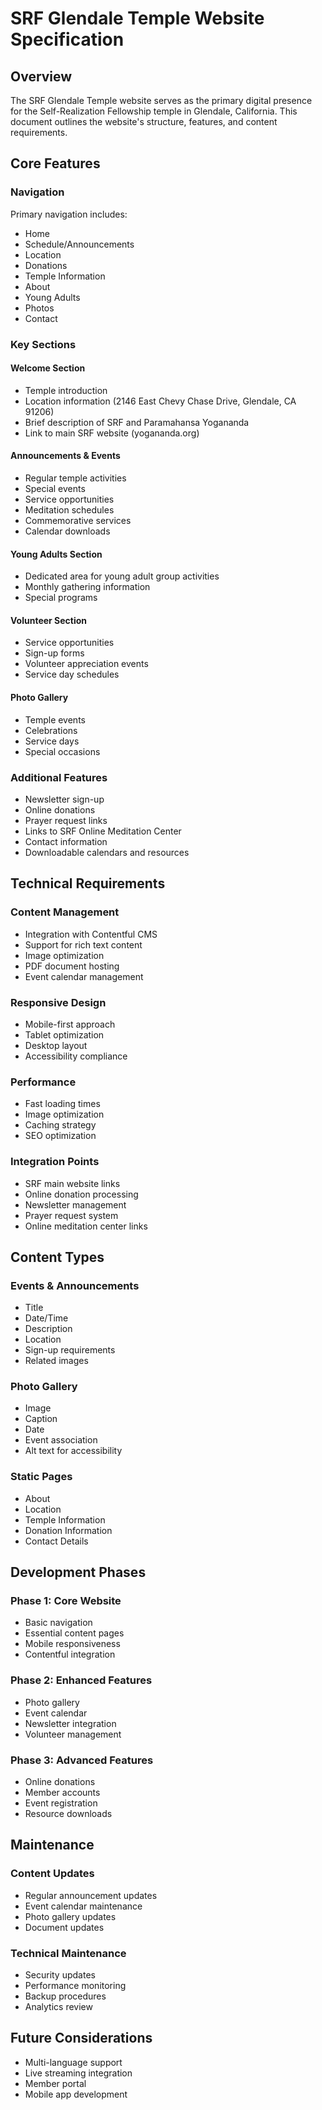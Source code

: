 # SRF Glendale Temple Website Specification

## Overview
The SRF Glendale Temple website serves as the primary digital presence for the Self-Realization Fellowship temple in Glendale, California. This document outlines the website's structure, features, and content requirements.

## Core Features

### Navigation
Primary navigation includes:
- Home
- Schedule/Announcements
- Location
- Donations
- Temple Information
- About
- Young Adults
- Photos
- Contact

### Key Sections

#### Welcome Section
- Temple introduction
- Location information (2146 East Chevy Chase Drive, Glendale, CA 91206)
- Brief description of SRF and Paramahansa Yogananda
- Link to main SRF website (yogananda.org)

#### Announcements & Events
- Regular temple activities
- Special events
- Service opportunities
- Meditation schedules
- Commemorative services
- Calendar downloads

#### Young Adults Section
- Dedicated area for young adult group activities
- Monthly gathering information
- Special programs

#### Volunteer Section
- Service opportunities
- Sign-up forms
- Volunteer appreciation events
- Service day schedules

#### Photo Gallery
- Temple events
- Celebrations
- Service days
- Special occasions

### Additional Features
- Newsletter sign-up
- Online donations
- Prayer request links
- Links to SRF Online Meditation Center
- Contact information
- Downloadable calendars and resources

## Technical Requirements

### Content Management
- Integration with Contentful CMS
- Support for rich text content
- Image optimization
- PDF document hosting
- Event calendar management

### Responsive Design
- Mobile-first approach
- Tablet optimization
- Desktop layout
- Accessibility compliance

### Performance
- Fast loading times
- Image optimization
- Caching strategy
- SEO optimization

### Integration Points
- SRF main website links
- Online donation processing
- Newsletter management
- Prayer request system
- Online meditation center links

## Content Types

### Events & Announcements
- Title
- Date/Time
- Description
- Location
- Sign-up requirements
- Related images

### Photo Gallery
- Image
- Caption
- Date
- Event association
- Alt text for accessibility

### Static Pages
- About
- Location
- Temple Information
- Donation Information
- Contact Details

## Development Phases

### Phase 1: Core Website
- Basic navigation
- Essential content pages
- Mobile responsiveness
- Contentful integration

### Phase 2: Enhanced Features
- Photo gallery
- Event calendar
- Newsletter integration
- Volunteer management

### Phase 3: Advanced Features
- Online donations
- Member accounts
- Event registration
- Resource downloads

## Maintenance

### Content Updates
- Regular announcement updates
- Event calendar maintenance
- Photo gallery updates
- Document updates

### Technical Maintenance
- Security updates
- Performance monitoring
- Backup procedures
- Analytics review

## Future Considerations
- Multi-language support
- Live streaming integration
- Member portal
- Mobile app development

